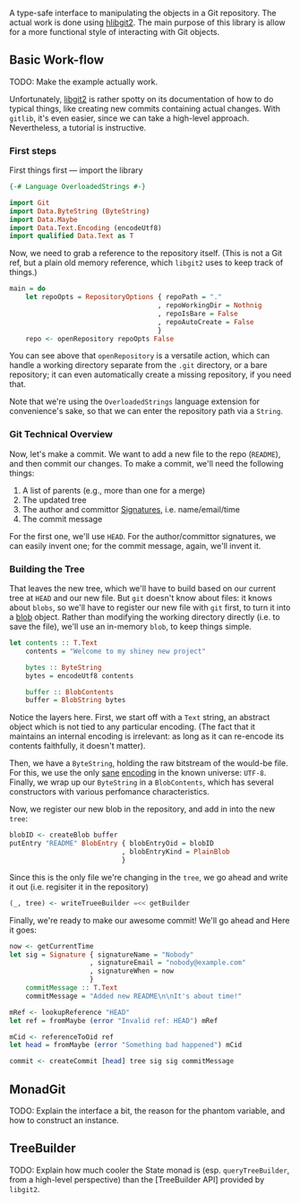 A type-safe interface to manipulating the objects in a Git repository.  The
actual work is done using [hlibgit2].  The main purpose of this library is
allow for a more functional style of interacting with Git objects.

[hlibgit2]: https://github.com/jwiegley/gitlib/tree/master/hlibgit2

Basic Work-flow
--------------
TODO: Make the example actually work.

Unfortunately, [libgit2] is rather spotty on its documentation of how to
do typical things, like creating new commits containing actual changes.
With `gitlib`, it's even easier, since we can take a high-level
approach. Nevertheless, a tutorial is instructive.

[libgit2]: https://libgit2.github.com

### First steps

First things first&nbsp;&mdash; import the library

```haskell
{-# Language OverloadedStrings #-}

import Git
import Data.ByteString (ByteString)
import Data.Maybe
import Data.Text.Encoding (encodeUtf8)
import qualified Data.Text as T
```

Now, we need to grab a reference to the repository itself. (This is
not a Git ref, but a plain old memory reference, which `libgit2` uses to
keep track of things.)

```haskell
main = do
    let repoOpts = RepositoryOptions { repoPath = "."
                                     , repoWorkingDir = Nothnig
                                     , repoIsBare = False
                                     , repoAutoCreate = False
                                     }
    repo <- openRepository repoOpts False
```

You can see above that `openRepository` is a versatile action, which
can handle a working directory separate from the `.git` directory, or a
bare repository; it can even automatically create a missing repository,
if you need that.

Note that we're using the `OverloadedStrings` language extension for
convenience's sake, so that we can enter the repository path via a
`String`.

### Git Technical Overview

Now, let's make a commit.
We want to add a new file to the repo (`README`), and then commit our
changes.  To make a commit, we'll need the following things:

1. A list of parents (e.g., more than one for a merge)
2. The updated tree
3. The author and committor [Signatures], i.e. name/email/time
4. The commit message

For the first one, we'll use `HEAD`. For the author/committor
signatures, we can easily invent one; for the commit message, again,
we'll invent it.

### Building the Tree

That leaves the new tree, which we'll have to build based on our current
tree at `HEAD` and our new file. But `git` doesn't know about files: it
knows about `blobs`, so we'll have to register our new file with `git`
first, to turn it into a [blob] object. Rather than modifying the
working directory directly (i.e. to save the file), we'll use an
in-memory `blob`, to keep things simple.

[blob]: https://github.com/jwiegley/gitlib/tree/master/gitlib/Git/Types.hs#L168
[Signatures]: https://github.com/jwiegley/gitlib/tree/master/gitlib/Git/Types.hs#L253

```haskell
let contents :: T.Text
    contents = "Welcome to my shiney new project"

    bytes :: ByteString
    bytes = encodeUtf8 contents

    buffer :: BlobContents
    buffer = BlobString bytes
```

Notice the layers here. First, we start off with a `Text` string,
an abstract object which is not tied to any particular encoding.
(The fact that it maintains an internal encoding is irrelevant: as
long as it can re-encode its contents faithfully, it doesn't matter).

Then, we have a `ByteString`, holding the raw bitstream of the
would-be file. For this, we use the only [sane] [encoding] in the
known universe: `UTF-8`. Finally, we wrap up our `ByteString` in a
`BlobContents`, which has several constructors with various
perfomance characteristics.

[sane]: http://utf8everywhere.org
[encoding]: http://htmlpurifier.org/docs/enduser-utf8.html#whyutf8

Now, we register our new blob in the repository, and add in into the
new `tree`:

```haskell
blobID <- createBlob buffer
putEntry "README" BlobEntry { blobEntryOid = blobID
                            , blobEntryKind = PlainBlob
                            }
```

Since this is the only file we're changing in the `tree`, we go
ahead and write it out (i.e. regisiter it in the repository)

```haskell
(_, tree) <- writeTrueeBuilder =<< getBuilder
```

Finally, we're ready to make our awesome commit! We'll go ahead and
Here it goes:

```haskell
now <- getCurrentTime
let sig = Signature { signatureName = "Nobody"
                    , signatureEmail = "nobody@example.com"
                    , signatureWhen = now
                    }
    commitMessage :: T.Text
    commitMessage = "Added new README\n\nIt's about time!"

mRef <- lookupReference "HEAD"
let ref = fromMaybe (error "Invalid ref: HEAD") mRef

mCid <- referenceToOid ref
let head = fromMaybe (error "Something bad happened") mCid

commit <- createCommit [head] tree sig sig commitMessage
```

MonadGit
--------
TODO: Explain the interface a bit, the reason for the phantom variable,
and how to construct an instance.

TreeBuilder
-----------
TODO: Explain how much cooler the State monad is (esp.
`queryTreeBuilder`, from a high-level perspective) than the
[TreeBuilder API] provided by `libgit2`.

[API]: http://libgit2.github.com/docs/guides/101-samples/#trees_treebuilder
